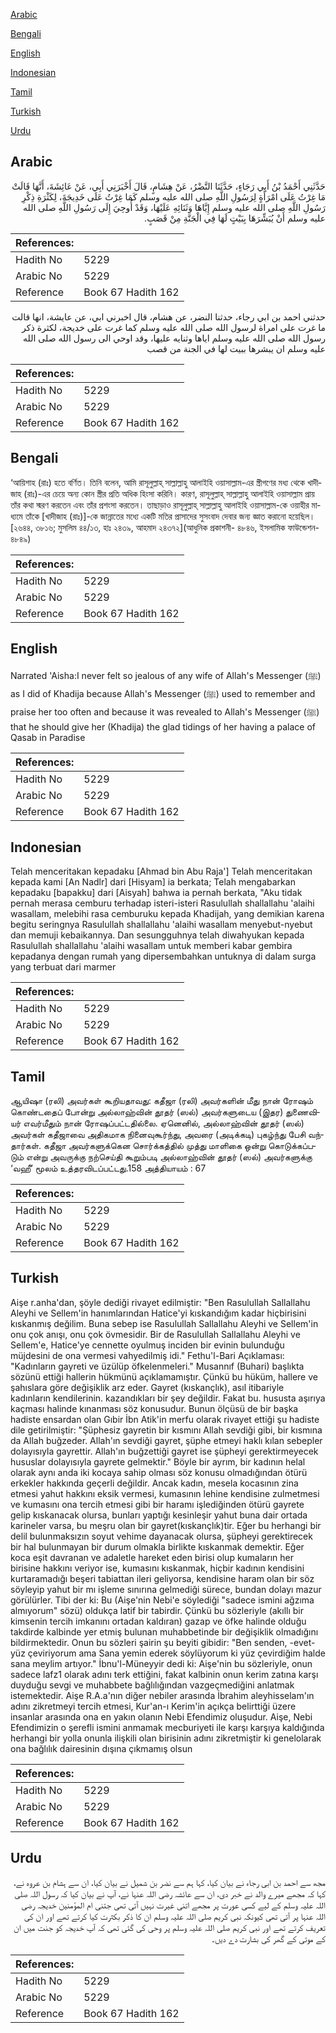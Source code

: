 [Arabic](#arabic)

[Bengali](#bengali)

[English](#english)

[Indonesian](#indonesian)

[Tamil](#tamil)

[Turkish](#turkish)

[Urdu](#urdu)

## Arabic


<div dir="rtl" lang="ar" style={{fontSize:'larger',backgroundColor:'#f8f9fa',padding:20}}>
حَدَّثَنِي أَحْمَدُ بْنُ أَبِي رَجَاءٍ، حَدَّثَنَا النَّضْرُ، عَنْ هِشَامٍ، قَالَ أَخْبَرَنِي أَبِي، عَنْ عَائِشَةَ، أَنَّهَا قَالَتْ مَا غِرْتُ عَلَى امْرَأَةٍ لِرَسُولِ اللَّهِ صلى الله عليه وسلم كَمَا غِرْتُ عَلَى خَدِيجَةَ، لِكَثْرَةِ ذِكْرِ رَسُولِ اللَّهِ صلى الله عليه وسلم إِيَّاهَا وَثَنَائِهِ عَلَيْهَا، وَقَدْ أُوحِيَ إِلَى رَسُولِ اللَّهِ صلى الله عليه وسلم أَنْ يُبَشِّرَهَا بِبَيْتٍ لَهَا فِي الْجَنَّةِ مِنْ قَصَبٍ‏.‏
</div>
<div style={{backgroundColor:'#f8f9fa',padding:20, marginBottom: 10}}><table> <thead> <tr> <th>References:</th> <th></th> </tr> </thead> <tbody><tr><td>Hadith No</td><td>5229</td></tr><tr><td>Arabic No</td><td>5229</td></tr><tr><td>Reference</td><td>Book 67 Hadith 162</td></tr></tbody></table></div>


<div dir="rtl" lang="ar" style={{fontSize:'larger',backgroundColor:'#f8f9fa',padding:20}}>
حدثني احمد بن ابي رجاء، حدثنا النضر، عن هشام، قال اخبرني ابي، عن عايشة، انها قالت ما غرت على امراة لرسول الله صلى الله عليه وسلم كما غرت على خديجة، لكثرة ذكر رسول الله صلى الله عليه وسلم اياها وثنايه عليها، وقد اوحي الى رسول الله صلى الله عليه وسلم ان يبشرها ببيت لها في الجنة من قصب
</div>
<div style={{backgroundColor:'#f8f9fa',padding:20, marginBottom: 10}}><table> <thead> <tr> <th>References:</th> <th></th> </tr> </thead> <tbody><tr><td>Hadith No</td><td>5229</td></tr><tr><td>Arabic No</td><td>5229</td></tr><tr><td>Reference</td><td>Book 67 Hadith 162</td></tr></tbody></table></div>

## Bengali


<div dir="ltr" lang="bn" style={{fontSize:'larger',backgroundColor:'#f8f9fa',padding:20}}>
‘আয়িশাহ (রাঃ) হতে বর্ণিত। তিনি বলেন, আমি রাসূলুল্লাহ্ সাল্লাল্লাহু আলাইহি ওয়াসাল্লাম-এর স্ত্রীগণের মধ্য থেকে খাদীজাহ (রাঃ)-এর চেয়ে অন্য কোন স্ত্রীর প্রতি অধিক হিংসা করিনি। কারণ, রাসূলুল্লাহ্ সাল্লাল্লাহু আলাইহি ওয়াসাল্লাম প্রায় তাঁর কথা স্মরণ করতেন এবং তাঁর প্রশংসা করতেন। তাছাড়াও রাসূলুল্লাহ্ সাল্লাল্লাহু আলাইহি ওয়াসাল্লাম-কে ওয়াহীর মাধ্যমে তাঁকে [খাদীজাহ (রাঃ)]-কে জান্নাতের মধ্যে একটি মতির প্রাসাদের সুসংবাদ দেবার জন্য জ্ঞাত করানো হয়েছিল। [২৬৪৪, ৩৮১৬; মুসলিম ৪৪/১৩, হাঃ ২৪৩৯, আহমাদ ২৪৩৭২](আধুনিক প্রকাশনী- ৪৮৪৬, ইসলামিক ফাউন্ডেশন- ৪৮৪৯)
</div>
<div style={{backgroundColor:'#f8f9fa',padding:20, marginBottom: 10}}><table> <thead> <tr> <th>References:</th> <th></th> </tr> </thead> <tbody><tr><td>Hadith No</td><td>5229</td></tr><tr><td>Arabic No</td><td>5229</td></tr><tr><td>Reference</td><td>Book 67 Hadith 162</td></tr></tbody></table></div>

## English


<div dir="ltr" lang="en" style={{fontSize:'larger',backgroundColor:'#f8f9fa',padding:20}}>
Narrated 'Aisha:I never felt so jealous of any wife of Allah's Messenger (ﷺ) as I did of Khadija because Allah's Messenger (ﷺ) used to remember and praise her too often and because it was revealed to Allah's Messenger (ﷺ) that he should give her (Khadija) the glad tidings of her having a palace of Qasab in Paradise
</div>
<div style={{backgroundColor:'#f8f9fa',padding:20, marginBottom: 10}}><table> <thead> <tr> <th>References:</th> <th></th> </tr> </thead> <tbody><tr><td>Hadith No</td><td>5229</td></tr><tr><td>Arabic No</td><td>5229</td></tr><tr><td>Reference</td><td>Book 67 Hadith 162</td></tr></tbody></table></div>

## Indonesian


<div dir="ltr" lang="id" style={{fontSize:'larger',backgroundColor:'#f8f9fa',padding:20}}>
Telah menceritakan kepadaku [Ahmad bin Abu Raja'] Telah menceritakan kepada kami [An Nadlr] dari [Hisyam] ia berkata; Telah mengabarkan kepadaku [bapakku] dari [Aisyah] bahwa ia pernah berkata, "Aku tidak pernah merasa cemburu terhadap isteri-isteri Rasulullah shallallahu 'alaihi wasallam, melebihi rasa cemburuku kepada Khadijah, yang demikian karena begitu seringnya Rasulullah shallallahu 'alaihi wasallam menyebut-nyebut dan memuji kebaikannya. Dan sesungguhnya telah diwahyukan kepada Rasulullah shallallahu 'alaihi wasallam untuk memberi kabar gembira kepadanya dengan rumah yang dipersembahkan untuknya di dalam surga yang terbuat dari marmer
</div>
<div style={{backgroundColor:'#f8f9fa',padding:20, marginBottom: 10}}><table> <thead> <tr> <th>References:</th> <th></th> </tr> </thead> <tbody><tr><td>Hadith No</td><td>5229</td></tr><tr><td>Arabic No</td><td>5229</td></tr><tr><td>Reference</td><td>Book 67 Hadith 162</td></tr></tbody></table></div>

## Tamil


<div dir="ltr" lang="ta" style={{fontSize:'larger',backgroundColor:'#f8f9fa',padding:20}}>
ஆயிஷா (ரலி) அவர்கள் கூறியதாவது: கதீஜா (ரலி) அவர்களின் மீது நான் ரோஷம் கொண்டதைப் போன்று அல்லாஹ்வின் தூதர் (ஸல்) அவர்களுடைய (இதர) துணைவியர் எவர்மீதும் நான் ரோஷப்பட்டதில்லை. ஏனெனில், அல்லாஹ்வின் தூதர் (ஸல்) அவர்கள் கதீஜாவை அதிகமாக நினைவுகூர்ந்து, அவரை (அடிக்கடி) புகழ்ந்து பேசி வந்தார்கள். கதீஜா அவர்களுக்கென சொர்க்கத்தில் முத்து மாளிகை ஒன்று கொடுக்கப்படும் என்று அவருக்கு நற்செய்தி கூறும்படி அல்லாஹ்வின் தூதர் (ஸல்) அவர்களுக்கு ‘வஹீ’ மூலம் உத்தரவிடப்பட்டது.158 அத்தியாயம் : 67
</div>
<div style={{backgroundColor:'#f8f9fa',padding:20, marginBottom: 10}}><table> <thead> <tr> <th>References:</th> <th></th> </tr> </thead> <tbody><tr><td>Hadith No</td><td>5229</td></tr><tr><td>Arabic No</td><td>5229</td></tr><tr><td>Reference</td><td>Book 67 Hadith 162</td></tr></tbody></table></div>

## Turkish


<div dir="ltr" lang="tr" style={{fontSize:'larger',backgroundColor:'#f8f9fa',padding:20}}>
Aişe r.anha'dan, şöyle dediği rivayet edilmiştir: "Ben Rasulullah Sallallahu Aleyhi ve Sellem'in hanımlarından Hatice'yi kıskandığım kadar hiçbirisini kıskanmış değilim. Buna sebep ise Rasulullah Sallallahu Aleyhi ve Sellem'in onu çok anışı, onu çok övmesidir. Bir de Rasulullah Sallallahu Aleyhi ve Sellem'e, Hatice'ye cennette oyulmuş inciden bir evinin bulunduğu müjdesini de ona vermesi vahyedilmiş idi." Fethu'l-Bari Açıklaması: "Kadınların gayreti ve üzülüp öfkelenmeleri." Musannıf (Buhari) başlıkta sözünü ettiği hallerin hükmünü açıklamamıştır. Çünkü bu hüküm, hallere ve şahıslara göre değişiklik arz eder. Gayret (kıskançlık), asıl itibariyle kadınların kendilerinin. kazandıkları bir şey değildir. Fakat bu. hususta aşırıya kaçması halinde kınanması söz konusudur. Bunun ölçüsü de bir başka hadiste ensardan olan Gıbir İbn Atik'in merfu olarak rivayet ettiği şu hadiste dile getirilmiştir: "Şüphesiz gayretin bir kısmını Allah sevdiği gibi, bir kısmına da Allah buğzeder. Allah'ın sevdiği gayret, şüphe etmeyi haklı kılan sebepler dolayısıyla gayrettir. Allah'ın buğzettiği gayret ise şüpheyi gerektirmeyecek hususlar dolayısıyla gayrete gelmektir." Böyle bir ayrım, bir kadının helal olarak aynı anda iki kocaya sahip olması söz konusu olmadığından ötürü erkekler hakkında geçerli değildir. Ancak kadın, mesela kocasının zina etmesi yahut hakkını eksik vermesi, kumasının lehine kendisine zulmetmesi ve kumasını ona tercih etmesi gibi bir haramı işlediğinden ötürü gayrete gelip kıskanacak olursa, bunları yaptığı kesinleşir yahut buna dair ortada karineler varsa, bu meşru olan bir gayret(kıskançlık)tir. Eğer bu herhangi bir delil bulunmaksızın soyut vehime dayanacak olursa, şüpheyi gerektirecek bir hal bulunmayan bir durum olmakla birlikte kıskanmak demektir. Eğer koca eşit davranan ve adaletle hareket eden birisi olup kumaların her birisine hakkını veriyor ise, kumasını kıskanmak, hiçbir kadının kendisini kurtaramadığı beşeri tabiattan ileri geliyorsa, kendisine haram olan bir söz söyleyip yahut bir mı işleme sınırına gelmediği sürece, bundan dolayı mazur görülürler. Tibi der ki: Bu (Aişe'nin Nebi'e söylediği "sadece ismini ağzıma almıyorum" sözü) oldukça latif bir tabirdir. Çünkü bu sözleriyle (akıllı bir kimsenin tercih imkanını ortadan kaldıran) gazap ve öfke halinde olduğu takdirde kalbinde yer etmiş bulunan muhabbetinde bir değişiklik olmadığını bildirmektedir. Onun bu sözleri şairin şu beyiti gibidir: "Ben senden, -evet- yüz çeviriyorum ama Sana yemin ederek söylüyorum ki yüz çevirdiğim halde sana meylim artıyor." İbnu'l-Müneyyir dedi ki: Aişe'nin bu sözleriyle, onun sadece lafz1 olarak adını terk ettiğini, fakat kalbinin onun kerim zatına karşı duyduğu sevgi ve muhabbete bağlılığından vazgeçmediğini anlatmak istemektedir. Aişe R.A.a'nın diğer nebiler arasında İbrahim aleyhisselam'ın adını zikretmeyi tercih etmesi, Kur'an-ı Kerim'in açıkça belirttiği üzere insanlar arasında ona en yakın olanın Nebi Efendimiz oluşudur. Aişe, Nebi Efendimizin o şerefli ismini anmamak mecburiyeti ile karşı karşıya kaldığında herhangi bir yolla onunla ilişkili olan birisinin adını zikretmiştir ki genelolarak ona bağlılık dairesinin dışına çıkmamış olsun
</div>
<div style={{backgroundColor:'#f8f9fa',padding:20, marginBottom: 10}}><table> <thead> <tr> <th>References:</th> <th></th> </tr> </thead> <tbody><tr><td>Hadith No</td><td>5229</td></tr><tr><td>Arabic No</td><td>5229</td></tr><tr><td>Reference</td><td>Book 67 Hadith 162</td></tr></tbody></table></div>

## Urdu


<div dir="rtl" lang="ur" style={{fontSize:'larger',backgroundColor:'#f8f9fa',padding:20}}>
مجھ سے احمد بن ابی رجاء نے بیان کیا، کہا ہم سے نضر بن شمیل نے بیان کیا، ان سے ہشام بن عروہ نے، کہا کہ مجھے میرے والد نے خبر دی، ان سے عائشہ رضی اللہ عنہا نے، آپ نے بیان کیا کہ رسول اللہ صلی اللہ علیہ وسلم کے لیے کسی عورت پر مجھے اتنی غیرت نہیں آتی تھی جتنی ام المؤمنین خدیجہ رضی اللہ عنہا پر آتی تھی کیونکہ نبی کریم صلی اللہ علیہ وسلم ان کا ذکر بکثرت کیا کرتے تھے اور ان کی تعریف کرتے تھے اور نبی کریم صلی اللہ علیہ وسلم پر وحی کی گئی تھی کہ آپ خدیجہ کو جنت میں ان کے موتی کے گھر کی بشارت دے دیں۔
</div>
<div style={{backgroundColor:'#f8f9fa',padding:20, marginBottom: 10}}><table> <thead> <tr> <th>References:</th> <th></th> </tr> </thead> <tbody><tr><td>Hadith No</td><td>5229</td></tr><tr><td>Arabic No</td><td>5229</td></tr><tr><td>Reference</td><td>Book 67 Hadith 162</td></tr></tbody></table></div>